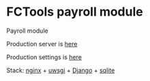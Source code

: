 # FCTools payroll module
Payroll module

Production server is [here](https://team.fctools.ru)

Production settings is [here](website/website/settings/prod.py)

Stack: [nginx](https://nginx.org/) + [uwsgi](https://uwsgi-docs.readthedocs.io/en/latest/) + 
[Django](https://www.djangoproject.com/) + [sqlite](https://www.sqlite.org/index.html)
